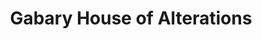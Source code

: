 ---
title: "Gabary House of Alterations"
url: /cambridge/gabary-house-of-alterations/
shop: tailor
---